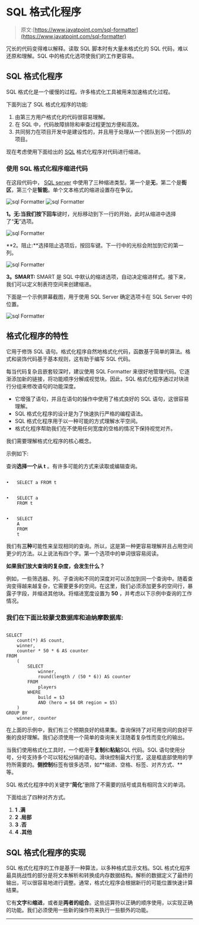# SQL 格式化程序

> 原文:[https://www.javatpoint.com/sql-formatter](https://www.javatpoint.com/sql-formatter)

冗长的代码变得难以解释。读取 SQL 脚本时有大量未格式化的 SQL 代码，难以还原和理解。SQL 中的格式化选项使我们的工作更容易。

## SQL 格式化程序

SQL 格式化是一个缓慢的过程。许多格式化工具被用来加速格式化过程。

下面列出了 SQL 格式化程序的功能:

1.  由第三方用户格式化的代码很容易理解。
2.  在 SQL 中，代码故障排除和审查过程更加方便和高效。
3.  共同努力在项目开发中是建设性的，并且用于处理从一个团队到另一个团队的项目。

现在考虑使用下面给出的 [SQL](https://www.javatpoint.com/sql-tutorial) 格式化程序对代码进行缩进。

### 使用 SQL 格式化程序缩进代码

在这段代码中， [SQL server](https://www.javatpoint.com/sql-server-tutorial) 中使用了三种缩进类型。第一个是**无**，第二个是**街区**，第三个是**智能**。单个文本格式的缩进设置存在争议。

![sql Formatter](../Images/583a16d653d5a79b907db77b918028ca.png)
![sql Formatter](../Images/44625f966ccc4a9a42720948c3b81287.png)

**1。无:**当我们按下**回车**键时，光标移动到下一行的开始，此时从缩进中选择了“**无**”选项。

![sql Formatter](../Images/3fedd99e5aa951730ec7b879b5d82112.png)

**2。阻止:**选择阻止选项后，按回车键。下一行中的光标会附加到它的第一列。

![sql Formatter](../Images/47f9dc10c2f2202f2d9c7202927451e6.png)

**3。SMART:** SMART 是 SQL 中默认的缩进选项，自动决定缩进样式。接下来，我们可以定义制表符空间来创建缩进。

下面是一个示例屏幕截图，用于使用 SQL Server 确定选项卡在 SQL Server 中的位置。

![sql Formatter](../Images/d23787db8dfd3b52f69fa468de36c92c.png)

## 格式化程序的特性

它用于修饰 SQL 语句。格式化程序自然地格式化代码，函数基于简单的算法。格式和装饰代码基于基本规则，这有助于编写 SQL 代码。

每当代码复杂且嵌套较深时，建议使用 SQL Formatter 来很好地管理代码。它逐渐添加新的链接，将功能顺序分解成视觉块。因此，SQL 格式化程序通过对块进行分组来修改语句的功能深度。

*   它增强了语句，并且在语句的操作中使用了格式良好的 SQL 语句，这很容易理解。
*   SQL 格式化程序的设计是为了快速执行严格的编程语法。
*   SQL 格式化程序用于以一种可能的方式理解水平空间。
*   格式化程序帮助我们在不使用任何宽度的空格的情况下保持视觉对齐。

我们需要理解格式化程序的核心概念。

示例如下:

查询**选择一个从 t** 。有许多可能的方式来读取或编辑查询。

```

•   SELECT a FROM t

```

```

•   SELECT a
    FROM t

```

```

•   SELECT
    A
    FROM
    t

```

我们有**三种**可能性来呈现相同的查询。所以，这是第一种更容易理解并且占用空间更少的方法。以上说法有四个字。第一个选项中的单词很容易阅读。

**如果我们放大查询的复杂度，会发生什么？**

例如，一些筛选器、列、子查询和不同的深度对可以添加到同一个查询中。随着查询变得越来越复杂，它需要更多的空间。在这里，我们必须添加更多的空间行，暴露子字段，并缩进其他块。将缩进宽度设置为 **50** ，并考虑以下示例中查询的工作情况。

### 我们在下面比较蒙戈数据库和迪纳摩数据库:

```

SELECT
	count(*) AS count,
	winner,
	counter * 50 * 6 AS counter
FROM
	(
		SELECT
			winner,
			round(length / (50 * 6)) AS counter
		FROM
			players
		WHERE
			build = $3
			AND (hero = $4 OR region = $5)
	)
GROUP BY
	winner, counter

```

在上面的示例中，我们有三个预期良好的结果集。查询保持了对可用空间的良好平衡的良好理解。我们必须使用一个简单的查询来关注随着复杂性而变化的输出。

当我们使用格式化工具时，一个框用于**复制**和**粘贴**SQL 代码。SQL 语句使用分号，分号支持多个可以轻松分隔的语句。滑块控制最大行宽，这是框底部使用的字符所需要的。**侧控制**标签有很多选项，如**缩进、空格、标签、对齐方式、**等。

SQL 格式化程序中的关键字“**简化**”删除了不需要的括号或具有相同含义的单词。

下面给出了四种对齐方式。

1.  **1 .满**
2.  **2 .局部**
3.  **3 .否**
4.  **4 .其他**

## SQL 格式化程序的实现

SQL 格式化程序的工作是基于一种算法，以多种格式显示文档。SQL 格式化程序最具挑战性的部分是将文本解析和转换成内存数据结构。解析的数据定义了最终的输出，可以很容易地进行调整。通常，格式化程序会根据新行的可能位置快速计算结果。

它有**文字**和**缩进**，或者是**两者的组合**。这些运算符以正确的顺序使用，以实现正确的功能。我们必须使用一些新的操作符来执行一些额外的功能。

* * *
